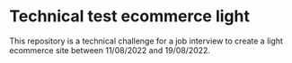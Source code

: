 # Technical test ecommerce light

This repository is a technical challenge for a job interview to create a light ecommerce site between 11/08/2022 and 19/08/2022.